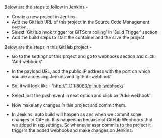 Below are the steps to follow in Jenkins - 

- Create a new project in Jenkins
- Add the GitHub URL of this project in the Source Code Management section.
- Select 'GitHub hook trigger for GITScm polling' in 'Build Trigger' section
- Add the build steps to start the container and the save the project

Below are the steps in this GitHub project -

- Go to the settings of this project and go to webhooks section and click 'Add webhook'
- In the payload URL, add the public IP address with the port on which you are accessing Jenkins and 'github-webhook'
- So, it will look like - 'http://1.1.1.1:8080/github-webhook/'
- Select just the push event in next option and click on 'Add-webhook'
- Now make any changes in this project and commit them.

- In Jenkins, auto build will happen as and when we commit some changes to GitHub. It is happening because of GitHub Webhooks that we added in rep settings.
  So whenever user commits to the project it triggers the added webhook and make changes on Jenkins.
